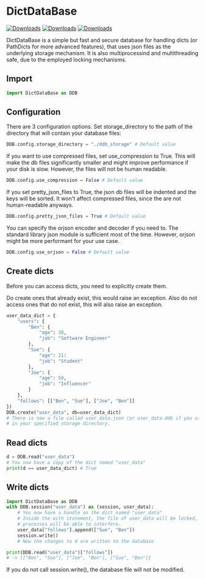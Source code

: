 # DictDataBase

[![Downloads](https://pepy.tech/badge/dictdatabase)](https://pepy.tech/project/dictdatabase)
[![Downloads](https://pepy.tech/badge/dictdatabase/month)](https://pepy.tech/project/dictdatabase)
[![Downloads](https://pepy.tech/badge/dictdatabase/week)](https://pepy.tech/project/dictdatabase)

DictDataBase is a simple but fast and secure database for handling dicts (or PathDicts for more advanced features), that uses json files as the underlying storage mechanism.
It is also multiprocessind and multithreading safe, due to the employed locking mechanisms.

## Import

```python
import DictDataBase as DDB
```


## Configuration

There are 3 configuration options.
Set storage_directory to the path of the directory that will contain your database files:

```python
DDB.config.storage_directory = "./ddb_storage" # Default value
```

If you want to use compressed files, set use_compression to True.
This will make the db files significantly smaller and might improve performance if your disk is slow.
However, the files will not be human readable.
```python
DDB.config.use_compression = False # Default value
```

If you set pretty_json_files to True, the json db files will be indented and the keys will be sorted.
It won't affect compressed files, since the are not human-readable anyways.
```python
DDB.config.pretty_json_files = True # Default value
```


You can specify the orjson encoder and decoder if you need to.
The standard library json module is sufficient most of the time.
However, orjson might be more performant for your use case.
```python
DDB.config.use_orjson = False # Default value
```




## Create dicts
Before you can access dicts, you need to explicitly create them.

Do create ones that already exist, this would raise an exception.
Also do not access ones that do not exist, this will also raise an exception.

```python
user_data_dict = {
	"users": {
		"Ben": {
			"age": 30,
			"job": "Software Engineer"
		},
		"Sue": {
			"age": 21:
			"job": "Student"
		},
		"Joe": {
			"age": 50,
			"job": "Influencer"
		}
	},
	"follows": [["Ben", "Sue"], ["Joe", "Ben"]]
})
DDB.create("user_data", db=user_data_dict)
# There is now a file called user_data.json (or user_data.ddb if you use compression)
# in your specified storage directory.
```


## Read dicts
```python
d = DDB.read("user_data")
# You now have a copy of the dict named "user_data"
print(d == user_data_dict) # True
```

## Write dicts

```python
import DictDataBase as DDB
with DDB.session("user_data") as (session, user_data):
	# You now have a handle on the dict named "user_data"
	# Inside the with statement, the file of user_data will be locked, and no other
	# processes will be able to interfere.
	user_data["follows"].append(["Sue", "Ben"])
	session.write()
	# Now the changes to d are written to the database

print(DDB.read("user_data")["follows"])
# -> [["Ben", "Sue"], ["Joe", "Ben"], ["Sue", "Ben"]]
```

If you do not call session.write(), the database file will not be modified.
